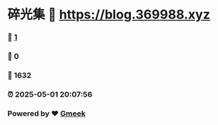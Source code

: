 # 碎光集 :link: https://blog.369988.xyz 
### :page_facing_up: [1](https://blog.369988.xyz/tag.html) 
### :speech_balloon: 0 
### :hibiscus: 1632 
### :alarm_clock: 2025-05-01 20:07:56 
### Powered by :heart: [Gmeek](https://github.com/Meekdai/Gmeek)
